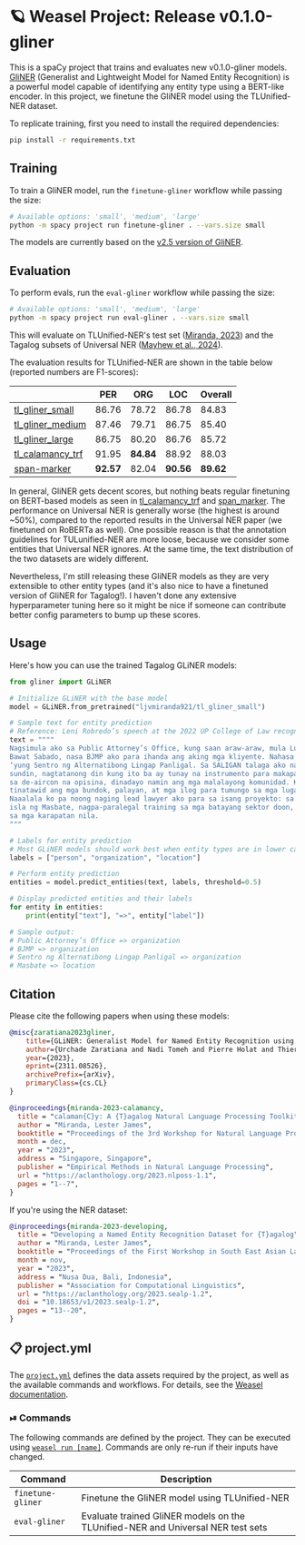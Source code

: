 <!-- WEASEL: AUTO-GENERATED DOCS START (do not remove) -->

# 🪐 Weasel Project: Release v0.1.0-gliner

This is a spaCy project that trains and evaluates new v0.1.0-gliner models.
[GliNER](https://github.com/urchade/GLiNER) (Generalist and Lightweight Model for Named Entity Recognition) is a powerful model capable of identifying any entity type using a BERT-like encoder.
In this project, we finetune the GliNER model using the TLUnified-NER dataset.

To replicate training, first you need to install the required dependencies:

```sh
pip install -r requirements.txt
```

## Training

To train a GliNER model, run the `finetune-gliner` workflow while passing the size:

```sh
# Available options: 'small', 'medium', 'large'
python -m spacy project run finetune-gliner . --vars.size small
```

The models are currently based on the [v2.5 version of GliNER](https://huggingface.co/collections/urchade/gliner-v25-66743e64ab975c859119d1eb).

## Evaluation

To perform evals, run the `eval-gliner` workflow while passing the size:

```sh
# Available options: 'small', 'medium', 'large'
python -m spacy project run eval-gliner . --vars.size small
```

This will evaluate on TLUnified-NER's test set ([Miranda, 2023](https://aclanthology.org/2023.sealp-1.2.pdf)) and the Tagalog subsets of
Universal NER ([Mayhew et al., 2024](https://aclanthology.org/2024.naacl-long.243/)).

The evaluation results for TLUnified-NER are shown in the table below (reported numbers are F1-scores):

|                  | PER   | ORG   | LOC   | Overall |
|------------------|-------|-------|-------|---------|
| [tl_gliner_small](https://huggingface.co/ljvmiranda921/tl_gliner_small)  | 86.76 | 78.72 | 86.78 | 84.83   |
| [tl_gliner_medium](https://huggingface.co/ljvmiranda921/tl_gliner_medium) | 87.46 | 79.71 | 86.75 | 85.40   |
| [tl_gliner_large](https://huggingface.co/ljvmiranda921/tl_gliner_large)  | 86.75 | 80.20 | 86.76 | 85.72   |
| [tl_calamancy_trf](https://huggingface.co/ljvmiranda921/tl_calamancy_trf) | 91.95 | **84.84** | 88.92 | 88.03   |
| [span-marker](https://huggingface.co/tomaarsen/span-marker-roberta-tagalog-base-tlunified)      | **92.57** | 82.04 | **90.56** | **89.62**   |

In general, GliNER gets decent scores, but nothing beats regular finetuning on BERT-based models as seen in [tl_calamancy_trf](https://huggingface.co/ljvmiranda921/tl_calamancy_trf) and [span_marker](https://huggingface.co/tomaarsen/span-marker-roberta-tagalog-base-tlunified).
The performance on Universal NER is generally worse (the highest is around ~50%), compared to the reported results in the Universal NER paper (we finetuned on RoBERTa as well).
One possible reason is that the annotation guidelines for TULunified-NER are more loose, because we consider some entities that Universal NER ignores.
At the same time, the text distribution of the two datasets are widely different.

Nevertheless, I'm still releasing these GliNER models as they are very extensible to other entity types (and it's also nice to have a finetuned version of GliNER for Tagalog!).
I haven't done any extensive hyperparameter tuning here so it might be nice if someone can contribute better config parameters to bump up these scores.

## Usage

Here's how you can use the trained Tagalog GLiNER models:

```python
from gliner import GLiNER

# Initialize GLiNER with the base model
model = GLiNER.from_pretrained("ljvmiranda921/tl_gliner_small")

# Sample text for entity prediction
# Reference: Leni Robredo’s speech at the 2022 UP College of Law recognition rites
text = """"
Nagsimula ako sa Public Attorney’s Office, kung saan araw-araw, mula Lunes hanggang Biyernes, nasa loob ako ng iba’t ibang court room at tambak ang kaso.
Bawat Sabado, nasa BJMP ako para ihanda ang aking mga kliyente. Nahasa ako sa crim law at litigation. Pero kinalaunan, lumipat ako sa isang NGO,
‘yung Sentro ng Alternatibong Lingap Panligal. Sa SALIGAN talaga ako nahubog bilang abugado: imbes na tinatanggap na lang ang mga batas na kailangang
sundin, nagtatanong din kung ito ba ay tunay na instrumento para makapagbigay ng katarungan sa ordinaryong Pilipino. Imbes na maghintay ng mga kliyente
sa de-aircon na opisina, dinadayo namin ang mga malalayong komunidad. Kadalasan, naka-tsinelas, naka-t-shirt at maong, hinahanap namin ang mga komunidad,
tinatawid ang mga bundok, palayan, at mga ilog para tumungo sa mga lugar kung saan hirap ang mga batayang sektor na makakuha ng access to justice.
Naaalala ko pa noong naging lead lawyer ako para sa isang proyekto: sa loob ng mahigit dalawang taon, bumibiyahe ako buwan-buwan papunta sa malayong
isla ng Masbate, nagpa-paralegal training sa mga batayang sektor doon, ipinapaliwanag, itinituturo, at sinasanay sila sa mga batas na nagbibigay-proteksyon
sa mga karapatan nila.
"""

# Labels for entity prediction
# Most GLiNER models should work best when entity types are in lower case or title case
labels = ["person", "organization", "location"]

# Perform entity prediction
entities = model.predict_entities(text, labels, threshold=0.5)

# Display predicted entities and their labels
for entity in entities:
    print(entity["text"], "=>", entity["label"])

# Sample output:
# Public Attorney’s Office => organization
# BJMP => organization
# Sentro ng Alternatibong Lingap Panligal => organization
# Masbate => location
```

## Citation

Please cite the following papers when using these models:

```bib
@misc{zaratiana2023gliner,
    title={GLiNER: Generalist Model for Named Entity Recognition using Bidirectional Transformer},
    author={Urchade Zaratiana and Nadi Tomeh and Pierre Holat and Thierry Charnois},
    year={2023},
    eprint={2311.08526},
    archivePrefix={arXiv},
    primaryClass={cs.CL}
}
```

```bib
@inproceedings{miranda-2023-calamancy,
  title = "calaman{C}y: A {T}agalog Natural Language Processing Toolkit",
  author = "Miranda, Lester James",
  booktitle = "Proceedings of the 3rd Workshop for Natural Language Processing Open Source Software (NLP-OSS 2023)",
  month = dec,
  year = "2023",
  address = "Singapore, Singapore",
  publisher = "Empirical Methods in Natural Language Processing",
  url = "https://aclanthology.org/2023.nlposs-1.1",
  pages = "1--7",
}
```

If you're using the NER dataset:

```bib
@inproceedings{miranda-2023-developing,
  title = "Developing a Named Entity Recognition Dataset for {T}agalog",
  author = "Miranda, Lester James",
  booktitle = "Proceedings of the First Workshop in South East Asian Language Processing",
  month = nov,
  year = "2023",
  address = "Nusa Dua, Bali, Indonesia",
  publisher = "Association for Computational Linguistics",
  url = "https://aclanthology.org/2023.sealp-1.2",
  doi = "10.18653/v1/2023.sealp-1.2",
  pages = "13--20",
}
```


## 📋 project.yml

The [`project.yml`](project.yml) defines the data assets required by the
project, as well as the available commands and workflows. For details, see the
[Weasel documentation](https://github.com/explosion/weasel).

### ⏯ Commands

The following commands are defined by the project. They
can be executed using [`weasel run [name]`](https://github.com/explosion/weasel/tree/main/docs/cli.md#rocket-run).
Commands are only re-run if their inputs have changed.

| Command | Description |
| --- | --- |
| `finetune-gliner` | Finetune the GliNER model using TLUnified-NER |
| `eval-gliner` | Evaluate trained GliNER models on the TLUnified-NER and Universal NER test sets |

<!-- WEASEL: AUTO-GENERATED DOCS END (do not remove) -->

